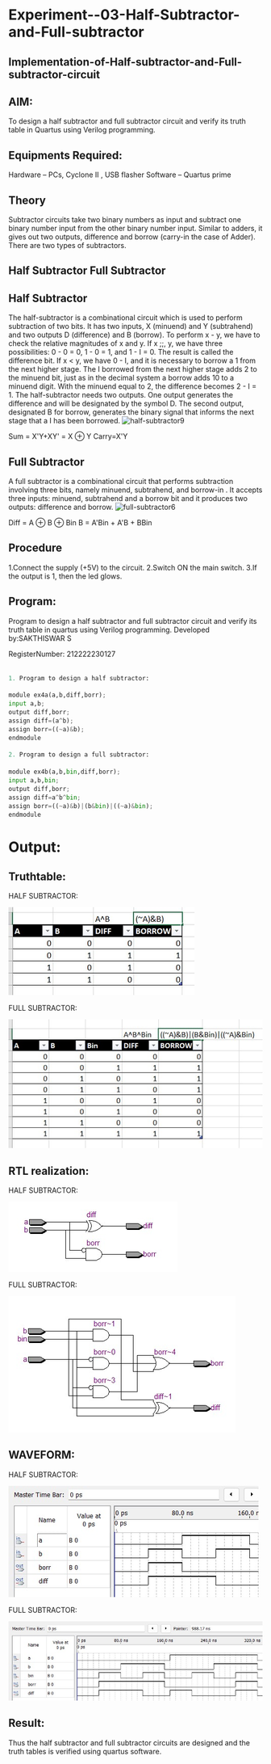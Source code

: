 # Experiment--03-Half-Subtractor-and-Full-subtractor
## Implementation-of-Half-subtractor-and-Full-subtractor-circuit
## AIM:
To design a half subtractor and full subtractor circuit and verify its truth table in Quartus using Verilog programming.

## Equipments Required:
Hardware – PCs, Cyclone II , USB flasher
Software – Quartus prime


## Theory
Subtractor circuits take two binary numbers as input and subtract one binary number input from the other binary number input. Similar to adders, it gives out two outputs, difference and borrow (carry-in the case of Adder). There are two types of subtractors.



## Half Subtractor Full Subtractor
## Half Subtractor
The half-subtractor is a combinational circuit which is used to perform subtraction of two bits. It has two inputs, X (minuend) and Y (subtrahend) and two outputs D (difference) and B (borrow). To perform x - y, we have to check the relative magnitudes of x and y. If x ;;, y, we have three possibilities: 0 - 0 = 0, 1 - 0 = 1, and 1 - I = 0. The result is called the difference bit. If x < y, we have 0 - I, and it is necessary to borrow a 1 from the next higher stage. The I borrowed from the next higher stage adds 2 to the minuend bit, just as in the decimal system a borrow adds 10 to a minuend digit. With the minuend equal to 2, the difference becomes 2 - I = 1. The half-subtractor needs two outputs. One output generates the difference and will be designated by the symbol D. The second output, designated B for borrow, generates the binary signal that informs the next stage that a I has been borrowed.
![half-subtractor9](https://user-images.githubusercontent.com/36288975/166112538-58c3bc7c-ee5d-4e6a-ac8d-8e8328efe27a.png)


Sum = X'Y+XY' = X ⊕ Y
Carry=X'Y

## Full Subtractor
A full subtractor is a combinational circuit that performs subtraction involving three bits, namely minuend, subtrahend, and borrow-in . It accepts three inputs: minuend, subtrahend and a borrow bit and it produces two outputs: difference and borrow. 
![full-subtractor6](https://user-images.githubusercontent.com/36288975/166112541-24c68359-3de8-4674-ae22-8272ffc385ed.png)


Diff = A ⊕ B ⊕ Bin B = A'Bin + A'B + BBin

## Procedure
1.Connect the supply (+5V) to the circuit.
2.Switch ON the main switch.
3.If the output is 1, then the led glows. 


## Program:

Program to design a half subtractor and full subtractor circuit and verify its truth table in quartus using Verilog programming.
Developed by:SAKTHISWAR S

RegisterNumber: 212222230127

```python

1. Program to design a half subtractor:

module ex4a(a,b,diff,borr);
input a,b;
output diff,borr;
assign diff=(a^b);
assign borr=((~a)&b);
endmodule

2. Program to design a full subtractor:

module ex4b(a,b,bin,diff,borr);
input a,b,bin;
output diff,borr;
assign diff=a^b^bin;
assign borr=((~a)&b)|(b&bin)|((~a)&bin);
endmodule

```


# Output:

## Truthtable:

HALF SUBTRACTOR:

![image](https://github.com/SAKTHISWAR/Experiment--03-Half-Subtractor-and-Full-subtractor/blob/main/de1.png)


FULL SUBTRACTOR:

![image](https://github.com/SAKTHISWAR/Experiment--03-Half-Subtractor-and-Full-subtractor/blob/main/de2.png)




##  RTL realization:


HALF SUBTRACTOR:

![image](https://github.com/SAKTHISWAR/Experiment--03-Half-Subtractor-and-Full-subtractor/blob/main/de3.png)




FULL SUBTRACTOR:

![image](https://github.com/SAKTHISWAR/Experiment--03-Half-Subtractor-and-Full-subtractor/blob/main/de4.png)




## WAVEFORM: 

HALF SUBTRACTOR:

![image](https://github.com/SAKTHISWAR/Experiment--03-Half-Subtractor-and-Full-subtractor/blob/main/de5.png)



FULL SUBTRACTOR:

![image](https://github.com/SAKTHISWAR/Experiment--03-Half-Subtractor-and-Full-subtractor/blob/main/de6.png)





## Result:
Thus the half subtractor and full subtractor circuits are designed and the truth tables is verified using quartus software.
